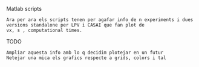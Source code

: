 Matlab scripts

    Ara per ara els scripts tenen per agafar info de n experiments i dues versions standalone per LPV i CASAI que fan plot de 
    vx, s , computational times. 

TODO 

    Ampliar aquesta info amb lo q decidim plotejar en un futur
    Netejar una mica els grafics respecte a grids, colors i tal 